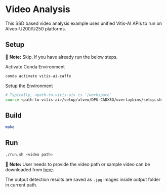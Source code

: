 # Video Analysis

This SSD based video analysis example uses unified Vitis-AI APIs to run on Alveo-U200/U250 platforms.

## Setup

:pushpin: **Note:** Skip, If you have already run the below steps.

Activate Conda Environment

```sh
conda activate vitis-ai-caffe
```
Setup the Environment

```sh
# Typically, <path-to-vitis-ai> is `/workspace`
source <path-to-vitis-ai>/setup/alveo/DPU-CADX8G/overlaybins/setup.sh
```

## Build

```sh
make
```

## Run

```sh
./run.sh <video path>
```

:pushpin: **Note:** User needs to provide the video path or sample video can be downloaded from [here](https://www.xilinx.com/bin/public/openDownload?filename=vitis_ai_runtime_r1.3.0_image_video.tar.gz).

The output detection results are saved as `.jpg` images inside output folder in current path.
